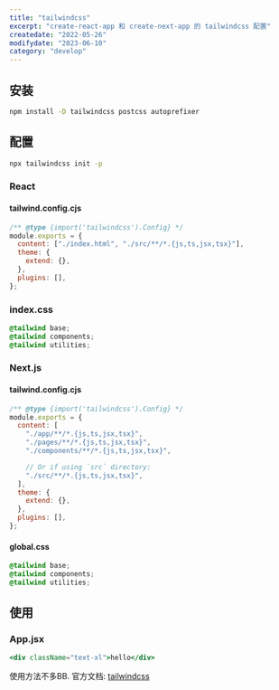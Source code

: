 ```yaml
---
title: "tailwindcss"
excerpt: "create-react-app 和 create-next-app 的 tailwindcss 配置"
createdate: "2022-05-26"
modifydate: "2023-06-10"
category: "develop"
---
```


## 安装

```bash
npm install -D tailwindcss postcss autoprefixer
```

## 配置

```bash
npx tailwindcss init -p
```

### React

#### tailwind.config.cjs

```js
/** @type {import('tailwindcss').Config} */
module.exports = {
  content: ["./index.html", "./src/**/*.{js,ts,jsx,tsx}"],
  theme: {
    extend: {},
  },
  plugins: [],
};
```

### index.css

```css
@tailwind base;
@tailwind components;
@tailwind utilities;
```

### Next.js

#### tailwind.config.cjs

```js
/** @type {import('tailwindcss').Config} */
module.exports = {
  content: [
    "./app/**/*.{js,ts,jsx,tsx}",
    "./pages/**/*.{js,ts,jsx,tsx}",
    "./components/**/*.{js,ts,jsx,tsx}",

    // Or if using `src` directory:
    "./src/**/*.{js,ts,jsx,tsx}",
  ],
  theme: {
    extend: {},
  },
  plugins: [],
};
```

#### global.css

```css
@tailwind base;
@tailwind components;
@tailwind utilities;
```

## 使用

### App.jsx

```jsx
<div className="text-xl">hello</div>
```

使用方法不多BB. 官方文档: [tailwindcss](https://tailwindcss.com/docs/installation)
